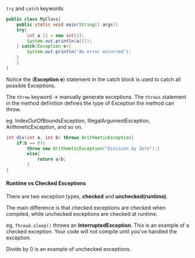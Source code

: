 `try` and `catch` keywords
```java
public class MyClass{
	public static void main(String[] args){
	try{
		int a [] = new int[2];
		System.out.println(a[5]);
	} catch(Exception e){
		System.out.println("An error occurred");
	}
	}
}
```
Notice the (**Exception e**) statement in the catch block is used to catch all possible Exceptions.

The `throw` keyword -> manually generate exceptions. 
The `throws` statement in the method definition defines the type of Exception the method can throw.


eg. IndexOutOfBoundsException, IllegalArgumentException, ArithmeticException, and so on.
```java
int div(int a, int b) throws ArithmeticException{
	if(b == 0){
		throw new ArithmeticException("Division by Zero");}
		else{
			return a/b;
		}
}
```

#### Runtime vs Checked Exceptions
There are two exception types, **checked** and **unchecked(runtime)**. 

The main difference is that checked exceptions are checked when compiled, while unchecked exceptions are checked at runtime.

eg. `Thread.sleep()` throws an **InterruptedException**. This is an example of a checked exception. Your code will not compile until you've handled the exception.

Divide by 0 is an example of unchecked exceptions.

